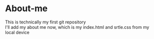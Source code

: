 # About-me
This is technically my first git repository
<br>
I'll add my about me now, which is my index.html and srtle.css from my local device<br>

